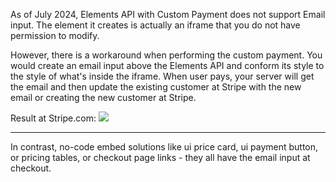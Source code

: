 As of July 2024, Elements API with Custom Payment does not support Email input. The element it creates is actually an iframe that you do not have permission to modify.

However, there is a workaround when performing the custom payment. You would create an email input above the Elements API and conform its style to the style of what's inside the iframe. When user pays, your server will get the email and then update the existing customer at Stripe with the new email or creating the new customer at Stripe.

Result at Stripe.com:
![](https://i.imgur.com/xwWV5qb.png)

---

In contrast, no-code embed solutions like ui price card, ui payment button, or pricing tables, or checkout page links - they all have the email input at checkout.
